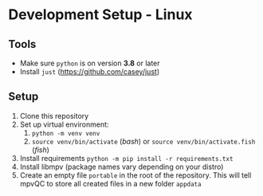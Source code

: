 # Development Setup - Linux

## Tools

* Make sure `python` is on version **3.8** or later
* Install `just` (https://github.com/casey/just)

## Setup

1. Clone this repository
1. Set up virtual environment:
    1. `python -m venv venv`
    1. `source venv/bin/activate` (*bash*) or `source venv/bin/activate.fish` (*fish*)
1. Install requirements `python -m pip install -r requirements.txt`
1. Install libmpv (package names vary depending on your distro)
1. Create an empty file `portable` in the root of the repository.
   This will tell mpvQC to store all created files in a new folder `appdata`
